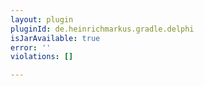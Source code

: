 ```yaml
---
layout: plugin
pluginId: de.heinrichmarkus.gradle.delphi
isJarAvailable: true
error: ''
violations: []

---
```

